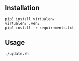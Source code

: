 ## Installation

```
pip3 install virtualenv 
virtualenv .venv
pip3 install -r requirements.txt
```

## Usage

```
./update.sh
```
